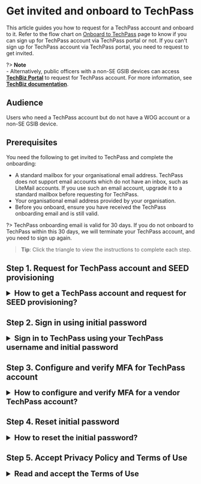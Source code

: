 # Get invited and onboard to TechPass

This article guides you how to request for a TechPass account and onboard to it. Refer to the flow chart on [Onboard to TechPass](onboard-to-techpass) page to know if you can sign up for TechPass account via TechPass portal or not. If you can't sign up for TechPass account via TechPass portal, you need to request to get invited.  

?> **Note**<br>- Alternatively, public officers with a non-SE GSIB devices can access [**TechBiz Portal**](https://portal.techbiz.suite.gov.sg) to request for TechPass account. For more information, see [**TechBiz documentation**](https://docs.developer.tech.gov.sg/docs/techbiz-documentation/).

<!--
This article guides vendors to do the following:
- [Request for TechPass account and SEED provisioning](#step-1-request-for-techpass-account-and-seed-provisioning).
- [Sign in to TechPass using initial password](#step-2-sign-in-using-initial-password).
- [Configure and verify MFA for vendor TechPass account](#step-3-configure-and-verify-mfa-for-techpass-account)
- [Reset initial password](#step-4-reset-initial-password).

-->

## Audience

Users who need a TechPass account but do not have a WOG account or a non-SE GSIB device.

## Prerequisites

You need the following to get invited to TechPass and complete the onboarding:

- A standard mailbox for your organisational email address. TechPass does not support email accounts which do not have an inbox, such as LiteMail accounts. If you use such an email account, upgrade it to a standard mailbox before requesting for TechPass.
- Your organisational email address provided by your organisation. 
- Before you onboard, ensure you have received the TechPass onboarding email and is still valid.

?> TechPass onboarding email is valid for 30 days. If you do not onboard to TechPass within this 30 days, we will terminate your TechPass account, and you need to sign up again.


> **Tip**: Click the triangle to view the instructions to complete each step.

## Step 1. Request for TechPass account and SEED provisioning

<details><summary style="font-size:20px;font-weight:bold">How to get a TechPass account and request for SEED provisioning?</summary>

1. Contact your project manager or the reporting officer to request for TechPass account and SEED provisioning(optional).

!> You need SEED provisioning to access SGTS and GCC 2.0 resources via an Internet Device.

2. Provide the required details in this request such as your organisational email address, mobile phone number and project name.

3. Project manager or the reporting officer contacts the sponsoring agency or the tenant admin to invite you to TechPass.

<!--3. If you are requesting for SEED provisioning, provide the details of your Internet Device.

Your project manager or reporting officer will work with the sponsoring government agency to provide the requested services.
-->

> **Additional information**:
  >
  > **When you are invited to TechPass**
  >- A TechPass account is provisioned for you and is in pending state.
  >- We'll send the TechPass onboarding email to activate the account.
  
  >
  > **If SEED provisioning is approved**:
  >- We'll send the SEED onboarding email within the next three business days.
  >- This email is valid only for 30 days.
  >- Ensure that you have activated your TechPass account before proceeding to onboard your Internet Device to SEED .
  >- If your SEED onboarding email has expired, you need to request again.

 
</details>

## Step 2. Sign in using initial password

<details> <summary style="font-size:20px;font-weight:bold">Sign in to TechPass using your TechPass username and initial password</summary>

 1. Go to the required Docs portal environment and click **Login**.

    - [Docs portal - staging environment](https://stg.docs.developer.tech.gov.sg/)
    - [Docs portal - production environment](https://docs.developer.tech.gov.sg/)

  2. Enter your TechPass username and click **Next**.

    <kbd>![vendor-sign-in-1](assets/support/Vendor_email.png)</kbd>

  3. Enter the initial password and click **Sign in**.

    <kbd>![vendor-initial-pwd](assets/support/vendor-initial-password.png)</kbd>

  4. Click **Next** to configure MFA for your TechPass account. 

   <kbd>![proceed-to-mfa-setup](assets/support/more-info-required.png ':size=500')</kbd>

  </details>

## Step 3. Configure and verify MFA for TechPass account

<details> <summary style="font-size:20px;font-weight:bold"> How to configure and verify MFA for a vendor TechPass account?</summary>

  1. Install Microsoft Authenticator on your mobile device.
  
  2. Click **Next** on your computer. 

    <kbd>![vendor-mfa-1](assets/support/vendor-mfa-1-new.png)</kbd>

  > **Note**
  > You may install any authenticator. However, as we recommend Microsoft authenticator, this document guides you to configure TechPass MFA using that.

  3. On your mobile device, open Microsoft **Authenticator** and select **+ Add account** > **Work or School account**.
  4. Select **Scan a QR code**.
  5. Go back to your computer and click **Next**.

  <kbd>![vendor-mfa-2](assets/support/vendor-mfa-2-new.png)</kbd>

  6. Scan the QR code on your computer screen and click **Next**. 
  
  Your TechPass account gets activated and is now linked to the authenticator app.
    <kbd>![vendor-scan-qr-code](assets/support/vendor-mfa-3-new.png)</kbd>     
  
  A number is shown on your browser.

   <kbd>![number-mfa](assets/images/onboarding/po-non-se/number-mfa.png)</kbd>
  
  7. On the Authenticator app, enter the number shown, and select **Yes** to authenticate your sign-in. 
   
   <kbd>![vendor-confirmed-mfa](assets/support/vendor-mfa-5-new.png)</kbd>

  8. On your computer, click **Next**.
  9. Choose the country code, enter your mobile phone number and click **Next**.
  
  <kbd>![vendor-mfa-6](assets/support/vendor-mfa-6-new.png)</kbd>

  You will receive a six-digit code on this phone number. 

  10. Enter the six-digit code and click **Next**.

  <kbd>![vendor-mfa-7](assets/support/vendor-mfa-7-new.png)</kbd>

  Now your mobile phone is registered successfully to this account.

  11. Click **Next**.

  <kbd>![vendor-mfa-8](assets/support/vendor-mfa-8-new.png)</kbd>  

  11. When you see a success message, click **Done**.

  <kbd>![vendor-mfa-9](assets/support/vendor-mfa-9-new.png)</kbd>

  Now you will be prompted to reset your initial password.
</details>

## Step 4. Reset initial password

<details> <summary style="font-size:20px;font-weight:bold"> How to reset the initial password?</summary>

  1. Enter your **initial password**, **new password** and retype the new password to confirm.  

  2. Click **Sign in** to proceed to accept the Terms of Use.

  <kbd>![vendor-mfa-9](assets/support/vendor-update-initial-password.png)</kbd>
</details>

## Step 5. Accept Privacy Policy and Terms of Use

<details><summary style="font-size:20px;font-weight:bold"> Read and accept the Terms of Use</summary>

  1. Read the **Privacy Policy** and click **Accept**.
  2. Read the **Terms of Use** and click **Accept**.
  3. If SEED has been provisioned to you, read the **MDM AUP Policy** and click **Accept**.

  You have now successfully onboarded to your TechPass account. If you need to onboard your Internet Device to SEED, you can proceed now.

?> Refer to [Prerequisites for onboarding your device to SEED](https://docs.developer.tech.gov.sg/docs/security-suite-for-engineering-endpoint-devices/#/prerequisites-for-onboarding) before proceeding to onboard your Internet Device to SEED.

</details>


<!--
>- It becomes activated when you [sign in to TechPass using initial password](#step-2-sign-in-using-initial-password),[configure and verify MFA for TechPass account](#step-3-configure-and-verify-mfa-for-techpass-account)and [Reset initial password](#step-4-reset-initial-password).

> **Note**
>- TechPass username is sent to the email address you specified while requesting for TechPass.
>- Initial password is sent to the mobile phone number you specified while requesting for TechPass.

<kbd>![log-in-with-techpass](assets/images/access-sgts-services-using-techpass/first.png)</kbd>



<kbd>![techpass-view-privacy-policy](assets/images/onboarding/po-non-se/techpass-view-privacy-policy.png)</kbd>
<kbd>![accept-terms-of-use](assets/images/onboarding/po-non-se/accept-terms-of-use.png)</kbd>

<kbd>![accept-techpass-privacy-policy](assets/images/onboarding/po-non-se/accept-techpass-privacy-policy.png)</kbd>

<kbd>![mdm-acceptable-use-policy](assets/images/onboarding/po-non-se/mdm-aup-1.png)</kbd>

<kbd>![mdm-acceptable-use-policy](assets/images/onboarding/po-non-se/accept-mdm-aup.png)</kbd>

-->